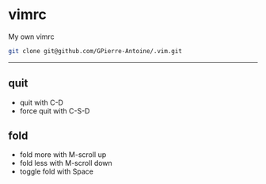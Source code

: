 # vimrc
My own vimrc

```bash
git clone git@github.com/GPierre-Antoine/.vim.git
```


---

## quit
* quit with C-D
* force quit with C-S-D

## fold
* fold more with M-scroll up
* fold less with M-scroll down
* toggle fold with Space
